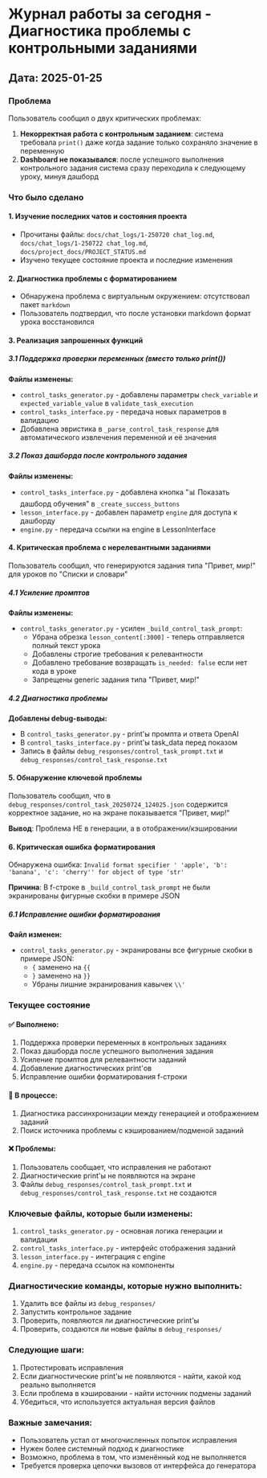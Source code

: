 # Журнал работы за сегодня - Диагностика проблемы с контрольными заданиями

## Дата: 2025-01-25

### Проблема
Пользователь сообщил о двух критических проблемах:
1. **Некорректная работа с контрольным заданием**: система требовала `print()` даже когда задание только сохраняло значение в переменную
2. **Dashboard не показывался**: после успешного выполнения контрольного задания система сразу переходила к следующему уроку, минуя дашборд

### Что было сделано

#### 1. Изучение последних чатов и состояния проекта
- Прочитаны файлы: `docs/chat_logs/1-250720 chat_log.md`, `docs/chat_logs/1-250722 chat_log.md`, `docs/project_docs/PROJECT_STATUS.md`
- Изучено текущее состояние проекта и последние изменения

#### 2. Диагностика проблемы с форматированием
- Обнаружена проблема с виртуальным окружением: отсутствовал пакет `markdown`
- Пользователь подтвердил, что после установки markdown формат урока восстановился

#### 3. Реализация запрошенных функций

##### 3.1 Поддержка проверки переменных (вместо только print())
**Файлы изменены:**
- `control_tasks_generator.py` - добавлены параметры `check_variable` и `expected_variable_value` в `validate_task_execution`
- `control_tasks_interface.py` - передача новых параметров в валидацию
- Добавлена эвристика в `_parse_control_task_response` для автоматического извлечения переменной и её значения

##### 3.2 Показ дашборда после контрольного задания
**Файлы изменены:**
- `control_tasks_interface.py` - добавлена кнопка "📊 Показать дашборд обучения" в `_create_success_buttons`
- `lesson_interface.py` - добавлен параметр `engine` для доступа к дашборду
- `engine.py` - передача ссылки на engine в LessonInterface

#### 4. Критическая проблема с нерелевантными заданиями
Пользователь сообщил, что генерируются задания типа "Привет, мир!" для уроков по "Списки и словари"

##### 4.1 Усиление промптов
**Файлы изменены:**
- `control_tasks_generator.py` - усилен `_build_control_task_prompt`:
  - Убрана обрезка `lesson_content[:3000]` - теперь отправляется полный текст урока
  - Добавлены строгие требования к релевантности
  - Добавлено требование возвращать `is_needed: false` если нет кода в уроке
  - Запрещены generic задания типа "Привет, мир!"

##### 4.2 Диагностика проблемы
**Добавлены debug-выводы:**
- В `control_tasks_generator.py` - print'ы промпта и ответа OpenAI
- В `control_tasks_interface.py` - print'ы task_data перед показом
- Запись в файлы `debug_responses/control_task_prompt.txt` и `debug_responses/control_task_response.txt`

#### 5. Обнаружение ключевой проблемы
Пользователь сообщил, что в `debug_responses/control_task_20250724_124025.json` содержится корректное задание, но на экране показывается "Привет, мир!"

**Вывод**: Проблема НЕ в генерации, а в отображении/кэшировании

#### 6. Критическая ошибка форматирования
Обнаружена ошибка: `Invalid format specifier ' 'apple', 'b': 'banana', 'c': 'cherry'' for object of type 'str'`

**Причина**: В f-строке в `_build_control_task_prompt` не были экранированы фигурные скобки в примере JSON

##### 6.1 Исправление ошибки форматирования
**Файл изменен:**
- `control_tasks_generator.py` - экранированы все фигурные скобки в примере JSON:
  - `{` заменено на `{{`
  - `}` заменено на `}}`
  - Убраны лишние экранирования кавычек `\\'`

### Текущее состояние

#### ✅ Выполнено:
1. Поддержка проверки переменных в контрольных заданиях
2. Показ дашборда после успешного выполнения задания
3. Усиление промптов для релевантности заданий
4. Добавление диагностических print'ов
5. Исправление ошибки форматирования f-строки

#### 🔄 В процессе:
1. Диагностика рассинхронизации между генерацией и отображением заданий
2. Поиск источника проблемы с кэшированием/подменой заданий

#### ❌ Проблемы:
1. Пользователь сообщает, что исправления не работают
2. Диагностические print'ы не появляются на экране
3. Файлы `debug_responses/control_task_prompt.txt` и `debug_responses/control_task_response.txt` не создаются

### Ключевые файлы, которые были изменены:
1. `control_tasks_generator.py` - основная логика генерации и валидации
2. `control_tasks_interface.py` - интерфейс отображения заданий
3. `lesson_interface.py` - интеграция с engine
4. `engine.py` - передача ссылок на компоненты

### Диагностические команды, которые нужно выполнить:
1. Удалить все файлы из `debug_responses/`
2. Запустить контрольное задание
3. Проверить, появляются ли диагностические print'ы
4. Проверить, создаются ли новые файлы в `debug_responses/`

### Следующие шаги:
1. Протестировать исправления
2. Если диагностические print'ы не появляются - найти, какой код реально выполняется
3. Если проблема в кэшировании - найти источник подмены заданий
4. Убедиться, что используется актуальная версия файлов

### Важные замечания:
- Пользователь устал от многочисленных попыток исправления
- Нужен более системный подход к диагностике
- Возможно, проблема в том, что изменённый код не выполняется
- Требуется проверка цепочки вызовов от интерфейса до генератора 